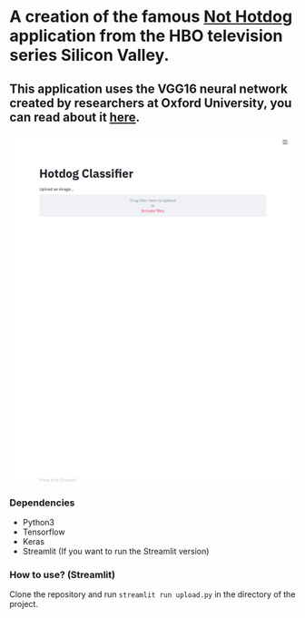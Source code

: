 # A creation of the famous [Not Hotdog](https://www.youtube.com/watch?v=ACmydtFDTGs) application from the HBO television series Silicon Valley.

## This application uses the VGG16 neural network created by researchers at Oxford University, you can read about it [here](https://arxiv.org/abs/1409.1556).
![Demo](nothotdog.gif)

### Dependencies
* Python3
* Tensorflow
* Keras
* Streamlit (If you want to run the Streamlit version)

### How to use? (Streamlit)
Clone the repository and run ```streamlit run upload.py``` in the directory of the project.
